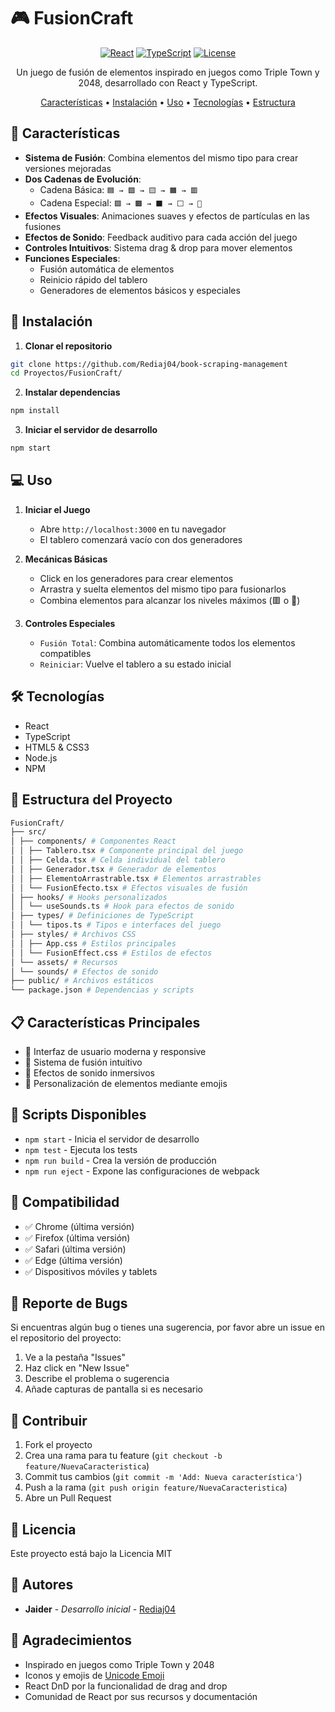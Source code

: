 # 🎮 FusionCraft

<div align="center">

[![React](https://img.shields.io/badge/React-19.0.0-61DAFB?logo=react)](https://reactjs.org/)
[![TypeScript](https://img.shields.io/badge/TypeScript-4.9.5-3178C6?logo=typescript)](https://www.typescriptlang.org/)
[![License](https://img.shields.io/badge/License-MIT-green.svg)]([LICENSE](https://github.com/Rediaj04/2daw-m06-projects/blob/main/LICENSE))

Un juego de fusión de elementos inspirado en juegos como Triple Town y 2048, desarrollado con React y TypeScript.

[Características](#-características) •
[Instalación](#-instalación) •
[Uso](#-uso) •
[Tecnologías](#%EF%B8%8F-tecnologías) •
[Estructura](#-estructura-del-proyecto)

</div>

## 🎯 Características

- **Sistema de Fusión**: Combina elementos del mismo tipo para crear versiones mejoradas
- **Dos Cadenas de Evolución**: 
  - Cadena Básica: `🟦 → 🟩 → 🟨 → 🟧 → 🟥`
  - Cadena Especial: `🟪 → 🟫 → ⬛ → ⬜ → 🔳`
- **Efectos Visuales**: Animaciones suaves y efectos de partículas en las fusiones
- **Efectos de Sonido**: Feedback auditivo para cada acción del juego
- **Controles Intuitivos**: Sistema drag & drop para mover elementos
- **Funciones Especiales**: 
  - Fusión automática de elementos
  - Reinicio rápido del tablero
  - Generadores de elementos básicos y especiales

## 🚀 Instalación

1. **Clonar el repositorio**
```bash
git clone https://github.com/Rediaj04/book-scraping-management
cd Proyectos/FusionCraft/
```

2. **Instalar dependencias**
```bash
npm install
```

3. **Iniciar el servidor de desarrollo**
```bash
npm start
```

## 💻 Uso

1. **Iniciar el Juego**
   - Abre `http://localhost:3000` en tu navegador
   - El tablero comenzará vacío con dos generadores

2. **Mecánicas Básicas**
   - Click en los generadores para crear elementos
   - Arrastra y suelta elementos del mismo tipo para fusionarlos
   - Combina elementos para alcanzar los niveles máximos (🟥 o 🔳)

3. **Controles Especiales**
   - `Fusión Total`: Combina automáticamente todos los elementos compatibles
   - `Reiniciar`: Vuelve el tablero a su estado inicial

## 🛠️ Tecnologías

- React 
- TypeScript
- HTML5 & CSS3
- Node.js
- NPM

## 📁 Estructura del Proyecto
```bash
FusionCraft/
├── src/
│ ├── components/ # Componentes React
│ │ ├── Tablero.tsx # Componente principal del juego
│ │ ├── Celda.tsx # Celda individual del tablero
│ │ ├── Generador.tsx # Generador de elementos
│ │ ├── ElementoArrastrable.tsx # Elementos arrastrables
│ │ └── FusionEfecto.tsx # Efectos visuales de fusión
│ ├── hooks/ # Hooks personalizados
│ │ └── useSounds.ts # Hook para efectos de sonido
│ ├── types/ # Definiciones de TypeScript
│ │ └── tipos.ts # Tipos e interfaces del juego
│ ├── styles/ # Archivos CSS
│ │ ├── App.css # Estilos principales
│ │ └── FusionEffect.css # Estilos de efectos
│ └── assets/ # Recursos
│ └── sounds/ # Efectos de sonido
├── public/ # Archivos estáticos
└── package.json # Dependencias y scripts
```
## 📋 Características Principales

- 🎨 Interfaz de usuario moderna y responsive
- 🔧 Sistema de fusión intuitivo
- 🎵 Efectos de sonido inmersivos
- 🌈 Personalización de elementos mediante emojis

## 🎯 Scripts Disponibles

- `npm start` - Inicia el servidor de desarrollo
- `npm test` - Ejecuta los tests
- `npm run build` - Crea la versión de producción
- `npm run eject` - Expone las configuraciones de webpack

## 📱 Compatibilidad

- ✅ Chrome (última versión)
- ✅ Firefox (última versión)
- ✅ Safari (última versión)
- ✅ Edge (última versión)
- ✅ Dispositivos móviles y tablets

## 🐛 Reporte de Bugs

Si encuentras algún bug o tienes una sugerencia, por favor abre un issue en el repositorio del proyecto:

1. Ve a la pestaña "Issues"
2. Haz click en "New Issue"
3. Describe el problema o sugerencia
4. Añade capturas de pantalla si es necesario

## 🤝 Contribuir

1. Fork el proyecto
2. Crea una rama para tu feature (`git checkout -b feature/NuevaCaracteristica`)
3. Commit tus cambios (`git commit -m 'Add: Nueva característica'`)
4. Push a la rama (`git push origin feature/NuevaCaracteristica`)
5. Abre un Pull Request

## 📄 Licencia

Este proyecto está bajo la Licencia MIT

## 👥 Autores

- **Jaider** - *Desarrollo inicial* - [Rediaj04](https://github.com/Rediaj04)

## 🙏 Agradecimientos

- Inspirado en juegos como Triple Town y 2048
- Iconos y emojis de [Unicode Emoji](https://unicode.org/emoji/charts/full-emoji-list.html)
- React DnD por la funcionalidad de drag and drop
- Comunidad de React por sus recursos y documentación
